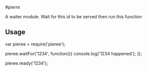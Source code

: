 #pierre

A waiter module. Wait for this id to be served then run this function


## Usage

var pieree = require('pieree');

pieree.waitFor('1234', function(){
    console.log('1234 happened');
});

pieree.ready('1234');

